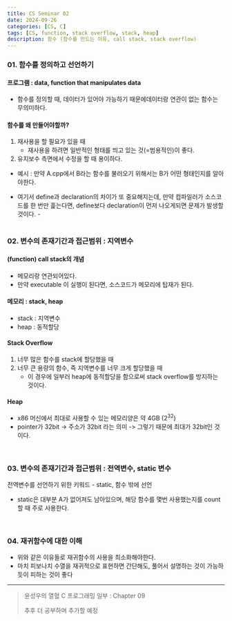 ```yaml
---
title: CS Seminar 02
date: 2024-09-26
categories: [CS, C]
tags: [CS, function, stack overflow, stack, heap]
description: 함수 (함수를 만드는 이유, call stack, stack overflow)
---
```


### 01. 함수를 정의하고 선언하기
#### 프로그램 : data, function that manipulates data

- 함수를 정의할 때, 데이터가 있어야 가능하기 때문에데이터랑 연관이 없는 함수는 무의미하다.

#### 함수를 왜 만들어야할까?

1. 재사용을 할 필요가 있을 때
    - 재사용을 하려면 일반적인 형태를 띄고 있는 것(=범용적인)이 좋다.
2. 유지보수 측면에서 수정을 할 때 용이하다.


- 예시 : 만약 A.cpp에서 B라는 함수를 불러오기 위해서는 B가 어떤 형태인지를 알아야한다.

- 여기서 define과 declaration의 차이가 또 중요해지는데, 만약 컴파일러가 소스코드를 한 번만 흝는다면, define보다 declaration이 먼저 나오게되면 문제가 발생할 것이다.
-\
&nbsp;

### 02. 변수의 존재기간과 접근범위 : 지역변수

#### (function) call stack의 개념

- 메모리랑 연관되어있다.
- 만약 executable 이 실행이 된다면, 소스코드가 메모리에 탑재가 된다.

#### 메모리 : stack, heap

- stack : 지역변수
- heap : 동적할당

#### Stack Overflow

1. 너무 많은 함수를 stack에 할당했을 때
2. 너무 큰 용량의 함수, 즉 지역변수를 너무 크게 할당했을 때
   - 이 경우에 일부러 heap에 동적할당을 함으로써 stack overflow를 방지하는 것이다.


#### Heap 

- x86 머신에서 최대로 사용할 수 있는 메모리양은 약 4GB ($2^{32}$)
- pointer가 32bit -> 주소가 32bit 라는 의미 -> 그렇기 때문에 최대가 32bit인 것이다. 

&nbsp;

### 03. 변수의 존재기간과 접근범위 : 전역변수, static 변수

전역변수를 선언하기 위한 키워드 - static, 함수 밖에 선언

- static은 대부분 A가 없어져도 남아있으며, 해당 함수를 몇번 사용했는지를 count할 때 주로 사용한다.

&nbsp;

### 04. 재귀함수에 대한 이해

- 위와 같은 이유들로 재귀함수의 사용을 최소화해야한다.
- 마치 피보나치 수열을 재귀적으로 표현하면 간단해도, 풀어서 설명하는 것이 가능하듯이 피하는 것이 좋다

---

> 윤성우의 열혈 C 프로그래밍 일부 : Chapter 09
>
> 추후 더 공부하며 추가할 예정

